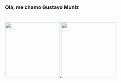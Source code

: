 ### Olá, me chamo Gustavo Muniz 
#
<div>
<a href="https://github.com/seu-usuário-aqui">
<img height="180em" src="https://github-readme-stats.vercel.app/api/top-langs/?username=GuMuniz&layout=compact&langs_count=7&theme=dracula"/>
<img height="180em" src="https://github-readme-stats.vercel.app/api?username=GuMuniz&show_icons=true&theme=dracula&include_all_commits=true&count_private=true"/>
</div>

